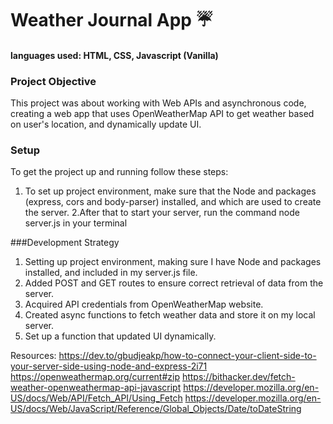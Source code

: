 
# Weather Journal App :umbrella:

#### languages used: HTML, CSS, Javascript (Vanilla)

### Project Objective

This project was about working with Web APIs and asynchronous code, creating a web app that uses OpenWeatherMap API to get weather based on user's location, and dynamically update UI.

### Setup
 To get the project up and running follow these steps:
 
1. To set up project environment, make sure that the Node and packages (express, cors and body-parser) installed, and which are used to create the server.
2.After that to start your server, run the command node server.js in your terminal

###Development Strategy

1. Setting up project environment, making sure I have Node and packages installed, and included in my server.js file.
1. Added POST and GET routes to ensure correct retrieval of data from the server.
1. Acquired API credentials from OpenWeatherMap website.
1. Created async functions to fetch weather data and store it on my local server. 
1. Set up a function that updated UI dynamically.

Resources:
https://dev.to/gbudjeakp/how-to-connect-your-client-side-to-your-server-side-using-node-and-express-2i71
https://openweathermap.org/current#zip
https://bithacker.dev/fetch-weather-openweathermap-api-javascript
https://developer.mozilla.org/en-US/docs/Web/API/Fetch_API/Using_Fetch
https://developer.mozilla.org/en-US/docs/Web/JavaScript/Reference/Global_Objects/Date/toDateString
